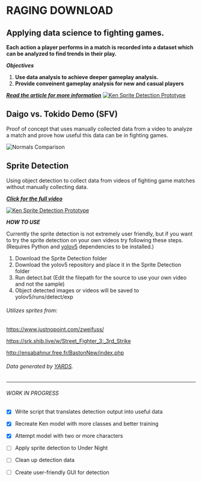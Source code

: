 # RAGING DOWNLOAD
## Applying data science to fighting games.
**Each action a player performs in a match is recorded into a dataset which can be analyzed to find trends in their play.**

_**Objectives**_
1. **Use data analysis to achieve deeper gameplay analysis.**
2. **Provide conveinent gameplay analysis for new and casual players**

[_**Read the article for more information**_](https://medium.com/@TyEdwardz/raging-download-a3ff6fcc42cb)
[![Ken Sprite Detection Prototype](https://user-images.githubusercontent.com/69095276/114774111-d5c5ad80-9d3d-11eb-97ee-01d5c9442c17.png)](https://medium.com/@TyEdwardz/raging-download-a3ff6fcc42cb "CLICK FOR FULL ARTICLE")


## Daigo vs. Tokido Demo (SFV)
Proof of concept that uses manually collected data from a video to analyze a match and prove how useful this data can be in fighting games.

![Normals Comparison](https://user-images.githubusercontent.com/69095276/114776325-58e80300-9d40-11eb-9f6c-7d477ebcc63b.png)

## Sprite Detection
Using object detection to collect data from videos of fighting game matches without manually collecting data.

[_**Click for the full video**_](https://www.youtube.com/watch?v=3gc-V6mTFsc)

[![Ken Sprite Detection Prototype](https://user-images.githubusercontent.com/69095276/113636913-6bc44e80-9641-11eb-9587-1fbfd2701428.gif)](https://www.youtube.com/watch?v=3gc-V6mTFsc "CLICK FOR FULL VIDEO")

_**HOW TO USE**_

Currently the sprite detection is not extremely user friendly, but if you want to try the sprite detection on your own videos try following these steps. (Requires Python and [yolov5](https://github.com/ultralytics/yolov5) dependencies to be installed.)

1. Download the Sprite Detection folder
2. Download the yolov5 repository and place it in the Sprite Detection folder
3. Run detect.bat (Edit the filepath for the source to use your own video and not the sample)
4. Object detected images or videos will be saved to yolov5/runs/detect/exp

###### Utilizes sprites from:
https://www.justnopoint.com/zweifuss/

https://srk.shib.live/w/Street_Fighter_3:_3rd_Strike

http://ensabahnur.free.fr/BastonNew/index.php
###### Data generated by [YARDS](https://github.com/faimSD/yards).
-----------------------------------------------------------------------

###### WORK IN PROGRESS
- [x] Write script that translates detection output into useful data
- [x] Recreate Ken model with more classes and better training
- [x] Attempt model with two or more characters
- [ ] Apply sprite detection to Under Night
- [ ] Clean up detection data
- [ ] Create user-friendly GUI for detection


